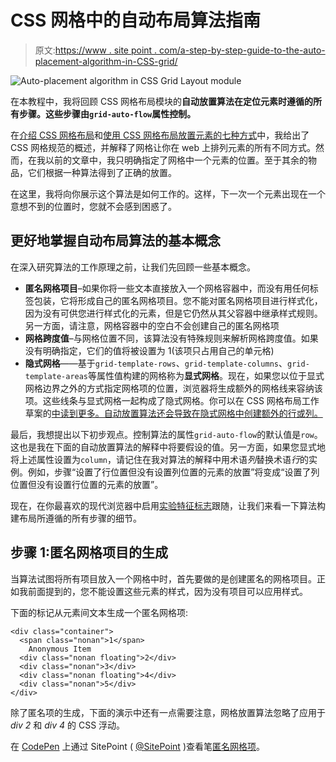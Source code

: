 # CSS 网格中的自动布局算法指南

> 原文:[https://www . site point . com/a-step-by-step-guide-to-the-auto-placement-algorithm-in-CSS-grid/](https://www.sitepoint.com/a-step-by-step-guide-to-the-auto-placement-algorithm-in-css-grid/)

![Auto-placement algorithm in CSS Grid Layout module](../Images/84d1bfc0ebc49dbc78ef5565275d3e98.png)

在本教程中，我将回顾 CSS 网格布局模块的**自动放置算法在定位元素时遵循的所有步骤。这些步骤由`grid-auto-flow`属性控制。**

在[介绍 CSS 网格布局](https://www.sitepoint.com/introducing-the-css-grid-layout/)和[使用 CSS 网格布局放置元素的七种方式](https://www.sitepoint.com/seven-ways-you-can-place-elements-using-css-grid-layout/)中，我给出了 CSS 网格规范的概述，并解释了网格让你在 web 上排列元素的所有不同方式。然而，在我以前的文章中，我只明确指定了网格中一个元素的位置。至于其余的物品，它们根据一种算法得到了正确的放置。

在这里，我将向你展示这个算法是如何工作的。这样，下一次一个元素出现在一个意想不到的位置时，您就不会感到困惑了。

## 更好地掌握自动布局算法的基本概念

在深入研究算法的工作原理之前，让我们先回顾一些基本概念。

*   **匿名网格项目**–如果你将一些文本直接放入一个网格容器中，而没有用任何标签包装，它将形成自己的匿名网格项目。您不能对匿名网格项目进行样式化，因为没有可供您进行样式化的元素，但是它仍然从其父容器中继承样式规则。另一方面，请注意，网格容器中的空白不会创建自己的匿名网格项
*   **网格跨度值**–与网格位置不同，该算法没有特殊规则来解析网格跨度值。如果没有明确指定，它们的值将被设置为 1(该项只占用自己的单元格)
*   **隐式网格**——基于`grid-template-rows`、`grid-template-columns`、`grid-template-areas`等属性值构建的网格称为**显式网格**。现在，如果您以位于显式网格边界之外的方式指定网格项的位置，浏览器将生成额外的网格线来容纳该项。这些线条与显式网格一起构成了隐式网格。你可以在 CSS 网格布局工作草案的[中读到更多。自动放置算法还会导致在隐式网格中创建额外的行或列。](https://www.sitepoint.com/where-things-are-at-in-the-css-grid-layout-working-draft/)

最后，我想提出以下初步观点。控制算法的属性`grid-auto-flow`的默认值是`row`。这也是我在下面的自动放置算法的解释中将要假设的值。另一方面，如果您显式地将上述属性设置为`column`，请记住在我对算法的解释中用术语*列*替换术语*行*的实例。例如，步骤“设置了行位置但没有设置列位置的元素的放置”将变成“设置了列位置但没有设置行位置的元素的放置”。

现在，在你最喜欢的现代浏览器中启用[实验特征标志](http://caniuse.com/#search=css%20grid)跟随，让我们来看一下算法构建布局所遵循的所有步骤的细节。

## 步骤 1:匿名网格项目的生成

当算法试图将所有项目放入一个网格中时，首先要做的是创建匿名的网格项目。正如我前面提到的，您不能设置这些元素的样式，因为没有项目可以应用样式。

下面的标记从元素间文本生成一个匿名网格项:

```
<div class="container">
  <span class="nonan">1</span>
    Anonymous Item
  <div class="nonan floating">2</div>
  <div class="nonan">3</div>
  <div class="nonan floating">4</div>
  <div class="nonan">5</div>
</div>
```

除了匿名项的生成，下面的演示中还有一点需要注意，网格放置算法忽略了应用于 *div 2* 和 *div 4* 的 CSS 浮动。

在 [CodePen](http://codepen.io) 上通过 SitePoint ( [@SitePoint](http://codepen.io/SitePoint) )查看笔[匿名网格项](http://codepen.io/SitePoint/pen/ygXeBr/)。